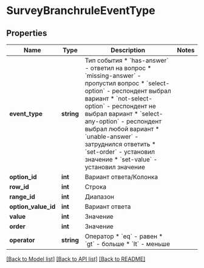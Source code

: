 # SurveyBranchruleEventType

## Properties
Name | Type | Description | Notes
------------ | ------------- | ------------- | -------------
**event_type** | **string** | Тип события  * &#x60;has-answer&#x60; - ответил на вопрос * &#x60;missing-answer&#x60; - пропустил вопрос * &#x60;select-option&#x60; - респондент выбрал вариант * &#x60;not-select-option&#x60; - респондент не выбрал вариант * &#x60;select-any-option&#x60; - респондент выбрал любой вариант * &#x60;unable-answer&#x60; - затруднился ответить * &#x60;set-order&#x60; - установил значение * &#x60;set-value&#x60; - установил значение | 
**option_id** | **int** | Вариант ответа/Колонка | 
**row_id** | **int** | Строка | 
**range_id** | **int** | Диапазон | 
**option_value_id** | **int** | Вариант ответа | 
**value** | **int** | Значение | 
**order** | **int** | Значение | 
**operator** | **string** | Оператор  * &#x60;eq&#x60; - равен * &#x60;gt&#x60; - больше * &#x60;lt&#x60; - меньше | 

[[Back to Model list]](../README.md#documentation-for-models) [[Back to API list]](../README.md#documentation-for-api-endpoints) [[Back to README]](../README.md)


